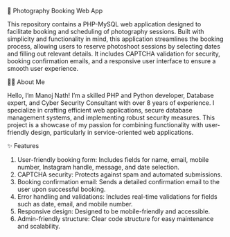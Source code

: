 📸 Photography Booking Web App

This repository contains a PHP-MySQL web application designed to facilitate booking and scheduling of photography sessions. Built with simplicity and functionality in mind, this application streamlines the booking process, allowing users to reserve photoshoot sessions by selecting dates and filling out relevant details. It includes CAPTCHA validation for security, booking confirmation emails, and a responsive user interface to ensure a smooth user experience.

🧑‍💻 About Me

Hello, I’m Manoj Nath! I’m a skilled PHP and Python developer, Database expert, and Cyber Security Consultant with over 8 years of experience. I specialize in crafting efficient web applications, secure database management systems, and implementing robust security measures. This project is a showcase of my passion for combining functionality with user-friendly design, particularly in service-oriented web applications.

✨ Features

1) User-friendly booking form: Includes fields for name, email, mobile number, Instagram handle, message, and date selection.
2) CAPTCHA security: Protects against spam and automated submissions.
3) Booking confirmation email: Sends a detailed confirmation email to the user upon successful booking.
4) Error handling and validations: Includes real-time validations for fields such as date, email, and mobile number.
5) Responsive design: Designed to be mobile-friendly and accessible.
6) Admin-friendly structure: Clear code structure for easy maintenance and scalability.






